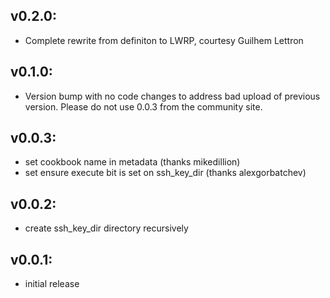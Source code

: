 ## v0.2.0:

* Complete rewrite from definiton to LWRP, courtesy Guilhem Lettron

## v0.1.0:

* Version bump with no code changes to address bad upload of previous version. Please do not use 0.0.3 from the community site.

## v0.0.3:

* set cookbook name in metadata (thanks mikedillion)
* set ensure execute bit is set on ssh_key_dir (thanks alexgorbatchev)

## v0.0.2:

* create ssh_key_dir directory recursively

## v0.0.1:

* initial release
